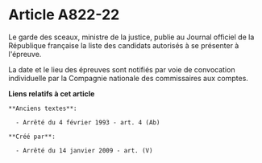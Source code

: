 # Article A822-22

Le garde des sceaux, ministre de la justice, publie au Journal officiel de la République française la liste des candidats
autorisés à se présenter à l'épreuve.

La date et le lieu des épreuves sont notifiés par voie de convocation individuelle par la Compagnie nationale des
commissaires aux comptes.

**Liens relatifs à cet article**

	**Anciens textes**:

	  - Arrêté du 4 février 1993 - art. 4 (Ab)

	**Créé par**:

	  - Arrêté du 14 janvier 2009 - art. (V)
